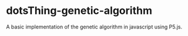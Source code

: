 # dotsThing-genetic-algorithm

A basic implementation of the genetic algorithm in javascript using P5.js.

